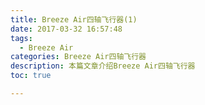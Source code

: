 ```yaml
---
title: Breeze Air四轴飞行器(1)
date: 2017-03-32 16:57:48
tags:
  - Breeze Air
categories: Breeze Air四轴飞行器
description: 本篇文章介绍Breeze Air四轴飞行器
toc: true

---
```

